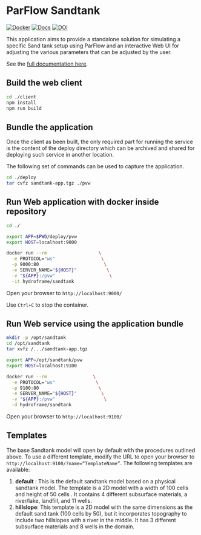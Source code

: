 # ParFlow Sandtank

[![Docker](https://github.com/hydroframe/SandTank/workflows/Docker/badge.svg?event=release&branch=v1.1.1)](https://github.com/hydroframe/SandTank/actions?query=workflow%3ADocker+event%3Arelease)
[![Docs](https://github.com/hydroframe/SandTank/workflows/Docs/badge.svg?branch=master)](https://github.com/hydroframe/SandTank/actions?query=workflow%3ADocs+branch%3Amaster)
[![DOI](https://zenodo.org/badge/DOI/10.5281/zenodo.3983619.svg)](https://doi.org/10.5281/zenodo.3983619)

This application aims to provide a standalone solution for simulating a specific Sand tank setup using ParFlow and an interactive Web UI for adjusting the various parameters that can be adjusted by the user.

See the [full documentation here](https://hydroframe.github.io/SandTank/).

## Build the web client

```sh
cd ./client
npm install
npm run build
```

## Bundle the application

Once the client as been built, the only required part for running the service is the content of the deploy directory which can be archived and shared for deploying such service in another location.

The following set of commands can be used to capture the application.

```sh
cd ./deploy
tar cvfz sandtank-app.tgz ./pvw
```

## Run Web application with docker inside repository

```sh
cd ./

export APP=$PWD/deploy/pvw
export HOST=localhost:9000

docker run --rm                   \
  -e PROTOCOL="ws"                 \
  -p 9000:80                        \
  -e SERVER_NAME="${HOST}"           \
  -v "${APP}:/pvw"                    \
  -it hydroframe/sandtank
```

Open your browser to `http://localhost:9000/`

Use `Ctrl+C` to stop the container.

## Run Web service using the application bundle

```sh
mkdir -p /opt/sandtank
cd /opt/sandtank
tar xvfz /.../sandtank-app.tgz

export APP=/opt/sandtank/pvw
export HOST=localhost:9100

docker run --rm                 \
  -e PROTOCOL="ws"               \
  -p 9100:80                      \
  -e SERVER_NAME="${HOST}"         \
  -v "${APP}:/pvw"                  \
  -d hydroframe/sandtank
```

Open your browser to `http://localhost:9100/`

## Templates
The base Sandtank model will open by default with the procedures outlined above. To use a different template, modify the URL to open your browser to `http://localhost:9100/?name=“TemplateName”`. The following templates are available:
1.  **default** : This is the default sandtank model based on a physical sandtank model. The template is a 2D model with a width of 100 cells and height of 50 cells . It contains 4 different subsurface materials, a river/lake, landfill, and 11 wells.
2.  **hillslope**: This template is a 2D model with the same dimensions as the default sand tank (100 cells by 50), but it incorporates topography to include two hillslopes with a river in the middle. It has 3 different subsurface materials and 8 wells in the domain.
